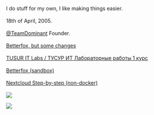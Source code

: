 I do stuff for my own, I like making things easier.<br><br>
18th of April, 2005.<br><br>
[@TeamDominant](https://github.com/TeamDominant) Founder.<br><br>
[Betterfox, but some changes](<https://github.com/TeamDominant/Betterfox>)<br><br>
[TUSUR IT Labs / ТУСУР ИТ Лабораторные работы 1 курс](<https://github.com/prettyleaf/IT-Labs>)<br><br>
[Betterfox (sandbox)](<https://github.com/prettyleaf/Betterfox>)<br><br>
[Nextcloud Step-by-step (non-docker)](<https://github.com/prettyleaf/nextcloud.amdcloud>)<br><br>
[![](https://visitcount.itsvg.in/api?id=prettyleaf&icon=0&color=3)](https://visitcount.itsvg.in)

![](https://github-readme-stats.vercel.app/api/top-langs/?username=prettyleaf&theme=dark&hide_border=false&include_all_commits=true&count_private=false&layout=compact)<br><br>
